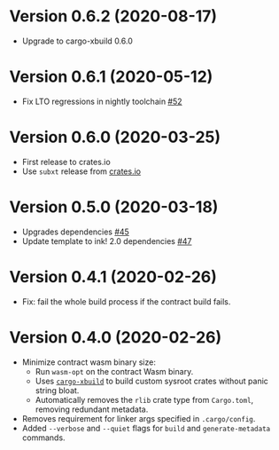 # Version 0.6.2 (2020-08-17)

- Upgrade to cargo-xbuild 0.6.0

# Version 0.6.1 (2020-05-12)

- Fix LTO regressions in nightly toolchain [#52](https://github.com/paritytech/cargo-contract/pull/52)

# Version 0.6.0 (2020-03-25)

- First release to crates.io
- Use `subxt` release from [crates.io](https://crates.io/crates/substrate-subxt)

# Version 0.5.0 (2020-03-18)

- Upgrades dependencies [#45](https://github.com/paritytech/cargo-contract/pull/45)
- Update template to ink! 2.0 dependencies [#47](https://github.com/paritytech/cargo-contract/pull/47)

# Version 0.4.1 (2020-02-26)

- Fix: fail the whole build process if the contract build fails.

# Version 0.4.0 (2020-02-26)

- Minimize contract wasm binary size:
  - Run `wasm-opt` on the contract Wasm binary.
  - Uses [`cargo-xbuild`](https://github.com/rust-osdev/cargo-xbuild) to build custom sysroot crates without panic string
bloat.
  - Automatically removes the `rlib` crate type from `Cargo.toml`, removing redundant metadata.
- Removes requirement for linker args specified in `.cargo/config`.
- Added `--verbose` and `--quiet` flags for `build` and `generate-metadata` commands.
